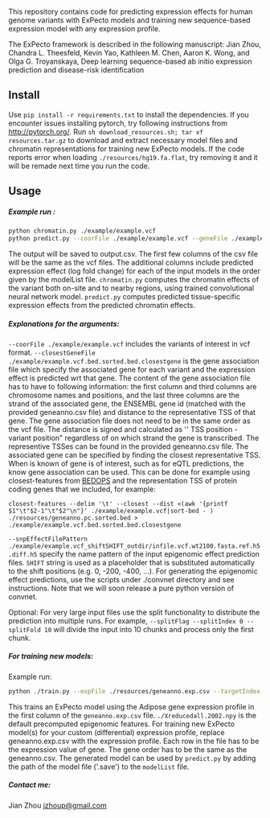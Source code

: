 This repository contains code for predicting expression effects for human genome variants with ExPecto models and training new sequence-based expression model with any expression profile.

The ExPecto framework is described in the following manuscript: Jian Zhou, Chandra L. Theesfeld, Kevin Yao, Kathleen M. Chen, Aaron K. Wong,  and Olga G. Troyanskaya, Deep learning sequence-based ab initio expression prediction and disease-risk identification

## Install
Use `pip install -r requirements.txt` to install the dependencies. If you encounter issues installing pytorch, try following instructions from http://pytorch.org/.
Run `sh download_resources.sh; tar xf resources.tar.gz` to download and extract necessary model files and chromatin representations for training new ExPecto models. If the code reports error when loading `./resources/hg19.fa.flat`, try removing it and it will be remade next time you run the code.

## Usage

##### Example run :
```bash
python chromatin.py ./example/example.vcf
python predict.py --coorFile ./example/example.vcf --geneFile ./example/example.vcf.bed.sorted.bed.closestgene --snpEffectFilePattern ./example/example.vcf.shift_SHIFT.diff.h5 --modelList ./resources/modellist --output output.csv
```

The output will be saved to output.csv. The first few columns of the csv file will be the same as the vcf files. The additional columns include predicted expression effect (log fold change) for each of the input models in the order given by the modelList file. `chromatin.py` computes the chromatin effects of the variant both on-site and to nearby regions, using trained convolutional neural network model. `predict.py` computes predicted tissue-specific expression effects from the predicted chromatin effects.

#####  Explanations for the arguments:

`--coorFile ./example/example.vcf` includes the variants of interest in vcf format.
`--closestGeneFile ./example/example.vcf.bed.sorted.bed.closestgene` is the gene association file which specify the associated gene for each variant and the expression effect is predicted wrt that gene. The content of the gene association file has to have to following information: the first column and third columns are chromosome names and positions, and the last three columns are the strand of the associated gene, the ENSEMBL gene id (matched with the provided geneanno.csv file) and distance to the representative TSS of that gene. The gene association file does not need to be in the same order as the vcf file. The distance is signed and calculated as '' TSS position - variant position" regardless of on which strand the gene is transcribed. The representive TSSes can be found in the provided geneanno.csv file. The associated gene can be specified by finding the closest representative TSS. When is known of gene is of interest, such as for eQTL predictions, the know gene association can be used. This can be done for example using closest-features from [BEDOPS](https://bedops.readthedocs.io/en/latest/) and the representation TSS of protein coding genes that we included, for example:
```
closest-features --delim '\t' --closest --dist <(awk '{printf $1"\t"$2-1"\t"$2"\n"}' ./example/example.vcf|sort-bed - ) ./resources/geneanno.pc.sorted.bed > ./example/example.vcf.bed.sorted.bed.closestgene
```

`--snpEffectFilePattern ./example/example.vcf_shiftSHIFT_outdir/infile.vcf.wt2100.fasta.ref.h5.diff.h5` specify the name pattern of the input epigenomic effect prediction files. `SHIFT` string is used as a placeholder that is substituted automatically to the shift positions (e.g. 0, -200, -400, ...). For generating the epigenomic effect predictions, use the scripts under ./convnet directory and see instructions. Note that we will soon release a pure python version of convnet.

Optional:  For very large input files use the split functionality to distribute the prediction into multiple runs. For example, `--splitFlag --splitIndex 0 --splitFold 10` will divide the input into 10 chunks and process only the first chunk.

##### For training new models:

Example run:
```bash
python ./train.py --expFile ./resources/geneanno.exp.csv --targetIndex 1 --output model.adipose
```

This trains an ExPecto model using the Adipose gene expression profile in the first column of the `geneanno.exp.csv` file. `./Xreducedall.2002.npy` is the default precomputed epigenomic features. For training new ExPecto model(s) for your custom (differential) expression profile, replace geneanno.exp.csv with the expression profile. Each row in the file has to be the expression value of gene. The gene order has to be the same as the geneanno.csv. The generated model can be used by `predict.py` by adding the path of the model file ('.save') to the `modelList` file.


##### Contact me:
Jian Zhou [jzhoup@gmail.com](mailto:jzhoup@gmail.com)
